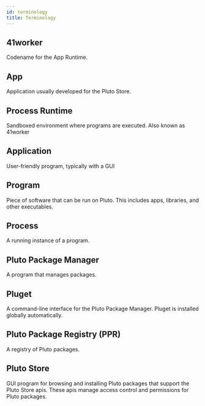 ```yaml
---
id: terminology
title: Terminology
---
```


## 41worker
Codename for the App Runtime.

## App
Application usually developed for the Pluto Store.

## Process Runtime
Sandboxed environment where programs are executed. Also known as 41worker

## Application
User-friendly program, typically with a GUI

## Program
Piece of software that can be run on Pluto. This includes apps, libraries, and other executables.

## Process
A running instance of a program.

## Pluto Package Manager
A program that manages packages.

## Pluget
A command-line interface for the Pluto Package Manager. Pluget is installed globally automatically.

## Pluto Package Registry (PPR)
A registry of Pluto packages.

## Pluto Store
GUI program for browsing and installing Pluto packages that support the Pluto Store apis.
These apis manage access control and permissions for Pluto packages.